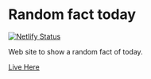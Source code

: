 # Random fact today

[![Netlify Status](https://api.netlify.com/api/v1/badges/e7c325cc-731a-4089-8ada-e9fa9cbbea7d/deploy-status)](https://app.netlify.com/sites/random-fact-today/deploys)

Web site to show a random fact of today.

[Live Here](https://random-fact-today.netlify.app/)
